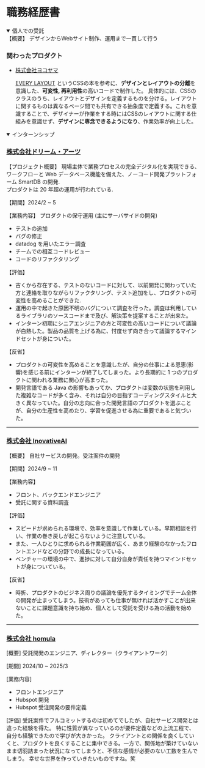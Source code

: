 # 職務経歴書

<details open>
<summary>
個人での受託
</summary>
【概要】
デザインからWebサイト制作、運用まで一貫して行う

### 関わったプロダクト

- [株式会社ヨコヤマ](https://yokoyama-foods.com/)

  [EVERY LAYOUT](https://www.amazon.co.jp/Every-Layout-%E3%83%A2%E3%82%B8%E3%83%A5%E3%83%A9%E3%83%BC%E3%81%AA%E3%83%AC%E3%82%B9%E3%83%9D%E3%83%B3%E3%82%B7%E3%83%96%E3%83%87%E3%82%B6%E3%82%A4%E3%83%B3%E3%82%92%E5%AE%9F%E7%8F%BE%E3%81%99%E3%82%8BCSS%E8%A8%AD%E8%A8%88%E8%AB%96-%E3%83%98%E3%82%A4%E3%83%89%E3%83%B3%E3%83%BB%E3%83%94%E3%82%AB%E3%83%AA%E3%83%B3%E3%82%B0/dp/486246517X) というCSSの本を参考に、**デザインとレイアウトの分離**を意識した、**可変性, 再利用性**の高いコードで制作した。
具体的には、CSSのクラスのうち、レイアウトとデザインを定義するものを分ける。レイアウトに関するものは異なるページ間でも共有できる抽象度で定義する。これを意識することで、デザイナーが作業をする時にはCSSのレイアウトに関する仕組みを意識せず、**デザインに専念できるようになり**、作業効率が向上した。

</details>

<details open>
<summary>
インターンシップ
</summary>

### [株式会社ドリーム・アーツ](https://www.dreamarts.co.jp/)

【プロジェクト概要】
現場主体で業務プロセスの完全デジタル化を実現できる､ワークフローと Web データベース機能を備えた、ノーコード開発プラットフォーム SmartDB の開発.  
プロダクトは 20 年超の運用が行われている.

【期間】2024/2 ~ 5

【業務内容】
プロダクトの保守運用 (主にサーバサイドの開発)

- テストの追加
- バグの修正
- datadog を用いたエラー調査
- チームでの相互コードレビュー
- コードのリファクタリング

【評価】

- 古くから存在する、テストのないコードに対して、以前開発に関わっていた方と連絡を取りながらリファクタリング、テスト追加をし、プロダクトの可変性を高めることができた.
- 運用の中で起きた原因不明のバグについて調査を行った。調査は利用しているライブラリのソースコードまで及び、解決策を提案することが出来た。
- インターン初期にシニアエンジニアの方と可変性の高いコードについて議論が白熱した。製品の品質を上げる為に、忖度せず向き合って議論するマインドセットが身についた。

【反省】
- プロダクトの可変性を高めることを意識したが、自分の仕事による恩恵(影響)を感じる前にインターンが終了してしまった。より長期的に 1 つのプロダクトに関われる業務に関心が高まった。
- 開発言語である Java の影響もあってか、プロダクトは変数の状態を利用した複雑なコードが多く含み、それは自分の目指すコーディングスタイルと大きく異なっていた。自分の志向に合った開発言語のプロダクトを選ぶことが、自分の生産性を高めたり、学習を促進させる為に重要であると気づいた。

---

### [株式会社 InovativeAI](https://innovativeai.co.jp/)

【概要】
自社サービスの開発。受注案件の開発

【期間】2024/9 ~ 11

【業務内容】
- フロント、バックエンドエンジニア
- 受託に関する資料調査
  
【評価】
- スピードが求められる環境で、効率を意識して作業している。早期相談を行い、作業の巻き戻しが起こらないように注意している。
- また、一人ひとりに求められる作業範囲が広く、あまり経験のなかったフロントエンドなどの分野での成長になっている。
- ベンチャーの環境の中で、進捗に対して自分自身が責任を持つマインドセットが身についている。

【反省】
- 時折、プロダクトのビジネス周りの議論を優先するタイミングでチーム全体の開発が止まってしまう。技術があっても仕事が無ければ活かすことが出来ないことに課題意識を持ち始め、個人として受託を受ける為の活動を始めた。

</details>

---

### [株式会社 homula](https://www.homula.jp/company)

[概要]
受託開発のエンジニア、ディレクター（クライアントワーク）

[期間] 2024/10 ~ 2025/3

[業務内容]
- フロントエンジニア
- Hubspot 開発
- Hubspot 受注開発の要件定義

[評価]
受託案件でフルコミットするのは初めてでしたが、自社サービス開発とは違った経験を得た。
特に性質が異なっているのが要件定義などの上流工程で、自分も経験できたので学びが大きかった。
クライアントとの関係を良くしていくと、プロダクトを良くすることに集中できる。一方で、関係地が築けていないまま切羽詰まった状況になってしまうと、不信な感情が必要のない工数を生んでしまう。
幸せな世界を作っていきたいものですね。笑
